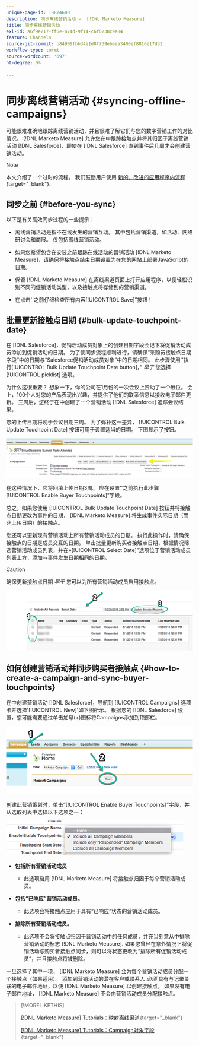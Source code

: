 ```yaml
---
unique-page-id: 18874600
description: 同步离线营销活动 —  [!DNL Marketo Measure]
title: 同步离线营销活动
exl-id: a6f9e217-ff6e-474d-9f14-c6f6238c9e84
feature: Channels
source-git-commit: b84909fbb34a1d8f739ebeea3400ef8816e17d32
workflow-type: tm+mt
source-wordcount: '697'
ht-degree: 0%

---
```


# 同步离线营销活动 {#syncing-offline-campaigns}

可能很难准确地跟踪离线营销活动，并且很难了解它们与您的数字营销工作的对比情况。 [!DNL Marketo Measure] 允许您在中跟踪接触点并将其归因于离线营销活动 [!DNL Salesforce]，即使在 [!DNL Salesforce] 直到事件后几周才会创建营销活动。

>[!NOTE]
>
>本文介绍了一个过时的流程。 我们鼓励用户使用 [新的、改进的应用程序内流程](/help/channel-tracking-and-setup/offline-channels/custom-campaign-sync.md){target="_blank"}.

## 同步之前 {#before-you-sync}

以下是有关高效同步过程的一些提示：

* 离线营销活动是指不在线发生的营销互动。 其中包括营销渠道，如活动、网络研讨会和商展。 仅包括离线营销活动。
* 如果您希望包含在安装之前跟踪在线活动的营销活动 [!DNL Marketo Measure]，请确保将接触点结束日期设置为在您的网站上部署JavaScript的日期。
* 保留 [!DNL Marketo Measure] 在离线渠道页面上打开应用程序，以便轻松识别不同的促销活动类型，以及接触点将存储到的营销渠道。

* 在点击&#39;&#39;之前仔细检查所有内容[!UICONTROL Save]”按钮！

## 批量更新接触点日期 {#bulk-update-touchpoint-date}

在 [!DNL Salesforce]，促销活动成员对象上的创建日期字段会记下将促销活动成员添加到促销活动的日期。 为了使同步流程顺利进行，请确保“采购员接触点日期字段”中的日期与“Salesforce促销活动成员对象”中的日期相同。 此步骤使用&#39;&#39;执行[!UICONTROL Bulk Update Touchpoint Date button]，” _早于_ 您选择 [!UICONTROL picklist] 选项。

为什么这很重要？ 想象一下，你的公司在1月份的一次会议上赞助了一个展位。 会上，100个人对您的产品表现出兴趣，并提供了他们的联系信息以接收电子邮件更新。 三周后，您终于在中创建了一个营销活动 [!DNL Salesforce] 追踪会议结果。

您的上传日期将晚于会议日期三周。 为了弥补这一差异， [!UICONTROL Bulk Update Touchpoint Date] 按钮可用于设置适当的日期。 下图显示了按钮。

![](assets/1-3.png)

在这种情况下，它将回填上传日期3周。 应在设置&#39;&#39;之前执行此步骤[!UICONTROL Enable Buyer Touchpoints]”字段。

总之，如果您使用 [!UICONTROL Bulk Update Touchpoint Date] 按钮并将接触点日期更改为事件的日期， [!DNL Marketo Measure] 将生成事件实际日期（而非上传日期）的接触点。

您还可以更新现有营销活动上所有营销活动成员的日期。 执行此操作时，请确保接触点的日期是成员交互的日期。 单击批量更新购买者接触点日期，根据情况筛选营销活动成员列表，并在»[!UICONTROL Select Date]”选项位于营销活动成员列表上方，添加与事件发生日期相同的日期。

>[!CAUTION]
>
>确保更新接触点日期 _早于_ 您可以为所有营销活动成员启用接触点。

![](assets/2-3.png)

## 如何创建营销活动并同步购买者接触点 {#how-to-create-a-campaign-and-sync-buyer-touchpoints}

在中创建营销活动 [!DNL Salesforce]，导航到 [!UICONTROL Campaigns] 选项卡并选择&#39;[!UICONTROL New]&#39;如下图所示。 根据您的 [!DNL Salesforce] 设置，您可能需要通过单击加号(+)图标将Campaigns添加到顶部栏。

![](assets/3-3.png)

创建此营销策划时，单击“[!UICONTROL Enable Buyer Touchpoints]”字段，并从选取列表中选择以下选项之一：

![](assets/4-3.png)

* **包括所有营销活动成员**
   * 此选项启用 [!DNL Marketo Measure] 将接触点归因于每个营销活动成员。

* **包括“已响应”营销活动成员。**
   * 此选项会将接触点应用于具有“已响应”状态的营销活动成员。

* **排除所有营销活动成员。**
   * 此选项不会将接触点归因于营销活动中的任何成员，并充当刻意从中排除营销活动的标志 [!DNL Marketo Measure]. 如果您曾经在意外情况下将促销活动与购买者接触点同步，则可以将状态更改为“排除所有促销活动成员”，并且接触点将被删除。

一旦选择了其中一项， [!DNL Marketo Measure] 会为每个营销活动成员分配一个接触点（如果适用）。 添加到营销活动的潜在客户或联系人 _必须_ 具有与记录关联的电子邮件地址，以便 [!DNL Marketo Measure] 以创建接触点。 如果没有电子邮件地址， [!DNL Marketo Measure] 不会向营销活动成员分配接触点。

>[!MORELIKETHIS]
>
>[[!DNL Marketo Measure] Tutorials：映射离线渠道](https://experienceleague.adobe.com/en/docs/marketo-measure-learn/tutorials/onboarding/marketo-measure-salesforce/mapping-offline-channels){target="_blank"}
>
>[[!DNL Marketo Measure] Tutorials：Campaign对象字段](https://experienceleague.adobe.com/en/docs/marketo-measure-learn/tutorials/onboarding/marketo-measure-salesforce/campaign-object-fields){target="_blank"}
